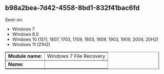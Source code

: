 ## b98a2bea-7d42-4558-8bd1-832f41bac6fd

Seen on:
* Windows 7
* Windows 8.0
* Windows 10 (1511, 1607, 1703, 1709, 1803, 1809, 1903, 1909, 2004, 20H2)
* Windows 11 (21H2)

<table border="1" class="docutils">
  <tbody>
    <tr>
      <td><b>Module name:</b></td>
      <td>Windows 7 File Recovery</td>
    </tr>
    <tr>
      <td><b>Name:</b></td>
      <td>&nbsp;</td>
    </tr>
  </tbody>
</table>

